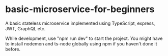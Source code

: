 # basic-microservice-for-beginners
A basic stateless microservice implemented using TypeScript, express, JWT, GraphQL etc.

While development, use "npm run dev" to start the project. You might have to install nodemon and ts-node globally using npm if you haven't done it before.
